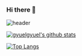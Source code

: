 ### Hi there 👋
![header](https://capsule-render.vercel.app/api?type=rounded&color=gradient&text=%20github%20&height=200&fontSize=50&fontColor=FF00FF&textBg=true)

[![gyuelgyuel's github stats](https://github-readme-stats.vercel.app/api?username=gyuelgyuel)](https://github.com/gyuelgyuel)

[![Top Langs](https://github-readme-stats.vercel.app/api/top-langs/?username=gyuelgyuel&layout=compact)](https://github.com/gyuelgyuel/github-readme-stats)

<!--
**gyuelgyuel/gyuelgyuel** is a ✨ _special_ ✨ repository because its `README.md` (this file) appears on your GitHub profile.

Here are some ideas to get you started:

- 🔭 I’m currently working on ...
- 🌱 I’m currently learning ...
- 👯 I’m looking to collaborate on ...
- 🤔 I’m looking for help with ...
- 💬 Ask me about ...
- 📫 How to reach me: ...
- 😄 Pronouns: ...
- ⚡ Fun fact: ...
-->

